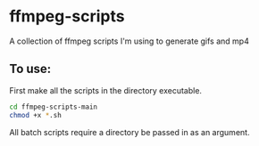 # ffmpeg-scripts
A collection of ffmpeg scripts I'm using to generate gifs and mp4

## To use:

First make all the scripts in the directory executable.

```sh
cd ffmpeg-scripts-main
chmod +x *.sh
```

All batch scripts require a directory be passed in as an argument.